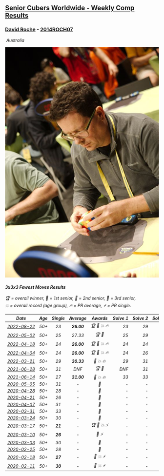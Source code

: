 <style>table {white-space: nowrap;}</style>
<link rel="stylesheet" type="text/css" href="/scw-comp/css/flags.css" />

## [Senior Cubers Worldwide - Weekly Comp Results](/scw-comp/results/)
### [David Roche](README.md) - [2014ROCH07](https://www.worldcubeassociation.org/persons/2014ROCH07?event=333fm)

<i class="flag flag-AU" />&nbsp;Australia

![David Roche](1563147869.jpg)

#### 3x3x3 Fewest Moves Results

<span style="white-space: nowrap;">🏆 = overall winner</span>, <span style="white-space: nowrap;">🥇 = 1st senior</span>, <span style="white-space: nowrap;">🥈 = 2nd senior</span>, <span style="white-space: nowrap;">🥉 = 3rd senior</span>, <span style="white-space: nowrap;">💥 = overall record (age group)</span>, <span style="white-space: nowrap;">🔥 = PR average</span>, <span style="white-space: nowrap;">⚡ = PR single</span>.

| Date | Age | Single | Average | Awards | Solve 1 | Solve 2 | Solve 3 | Solution |
| :--: | :--: | :--: | :--: | :--: | --: | --: | --: | :-- |
| [2022-08-22](../../results/2022-08-22/333fm.md) | 50+ | 23 | **26.00** | 🏆 🥇 💥 🔥 | 23 | 29 | 26 | [Desktop](https://www.facebook.com/events/758758925188582/permalink/764702044594270) / [Mobile](https://m.facebook.com/events/758758925188582?view=permalink&id=764702044594270) |
| [2022-05-02](../../results/2022-05-02/333fm.md) | 50+ | 25 | 27.33 | 🏆 🥇 | 25 | 29 | 28 | [Desktop](https://www.facebook.com/events/1349663418873916/permalink/1350983452075246) / [Mobile](https://m.facebook.com/events/1349663418873916?view=permalink&id=1350983452075246) |
| [2022-04-18](../../results/2022-04-18/333fm.md) | 50+ | 24 | **26.00** | 🏆 🥇 💥 🔥 | 24 | 24 | 30 | [Desktop](https://www.facebook.com/events/481498517057319/permalink/483043806902790) / [Mobile](https://m.facebook.com/events/481498517057319?view=permalink&id=483043806902790) |
| [2022-04-04](../../results/2022-04-04/333fm.md) | 50+ | 24 | **26.00** | 🏆 🥇 💥 🔥 | 24 | 26 | 28 | [Desktop](https://www.facebook.com/events/543899430633638/permalink/545091593847755) / [Mobile](https://m.facebook.com/events/543899430633638?view=permalink&id=545091593847755) |
| [2022-03-21](../../results/2022-03-21/333fm.md) | 50+ | 29 | **30.33** | 🥇 💥 🔥 | 29 | 31 | 31 | [Desktop](https://www.facebook.com/events/384201419918111/permalink/387075212964065) / [Mobile](https://m.facebook.com/events/384201419918111?view=permalink&id=387075212964065) |
| [2021-06-28](../../results/2021-06-28/333fm.md) | 50+ | 31 | DNF | 🏆 🥇 | DNF | 31 | 31 | [Desktop](https://www.facebook.com/events/791411508404805/permalink/794155774797045) / [Mobile](https://m.facebook.com/events/791411508404805?view=permalink&id=794155774797045) |
| [2021-06-14](../../results/2021-06-14/333fm.md) | 50+ | 27 | **31.00** | 🥇 💥 🔥 | 33 | 33 | 27 | [Desktop](https://www.facebook.com/events/183961263668092/permalink/186342446763307) / [Mobile](https://m.facebook.com/events/183961263668092?view=permalink&id=186342446763307) |
| [2020-05-05](../../results/2020-05-05/333fm.md) | 50+ | 31 | - | 🥈 | - | - | - | [Desktop](https://www.facebook.com/events/271150663928664/permalink/274553566921707) / [Mobile](https://m.facebook.com/events/271150663928664?view=permalink&id=274553566921707) |
| [2020-04-28](../../results/2020-04-28/333fm.md) | 50+ | 28 | - | 🥈 | - | - | - | [Desktop](https://www.facebook.com/events/339284923718995/permalink/343729683274519) / [Mobile](https://m.facebook.com/events/339284923718995?view=permalink&id=343729683274519) |
| [2020-04-21](../../results/2020-04-21/333fm.md) | 50+ | 26 | - | 🥇 | - | - | - | [Desktop](https://www.facebook.com/events/573932290186676/permalink/577860719793833) / [Mobile](https://m.facebook.com/events/573932290186676?view=permalink&id=577860719793833) |
| [2020-04-07](../../results/2020-04-07/333fm.md) | 50+ | 31 | - | 🥈 | - | - | - | [Desktop](https://www.facebook.com/events/253518435802861/permalink/257872972034074) / [Mobile](https://m.facebook.com/events/253518435802861?view=permalink&id=257872972034074) |
| [2020-03-31](../../results/2020-03-31/333fm.md) | 50+ | 33 | - | 🥉 | - | - | - | [Desktop](https://www.facebook.com/events/511598773063510/permalink/514712556085465) / [Mobile](https://m.facebook.com/events/511598773063510?view=permalink&id=514712556085465) |
| [2020-03-24](../../results/2020-03-24/333fm.md) | 50+ | 30 | - | 🥈 | - | - | - | [Desktop](https://www.facebook.com/events/500266387310754/permalink/500672650603461) / [Mobile](https://m.facebook.com/events/500266387310754?view=permalink&id=500672650603461) |
| [2020-03-17](../../results/2020-03-17/333fm.md) | 50+ | **21** | - | 🏆 🥇 💥 ⚡ | - | - | - | [Desktop](https://www.facebook.com/events/210706923625115/permalink/211706620191812) / [Mobile](https://m.facebook.com/events/210706923625115?view=permalink&id=211706620191812) |
| [2020-03-10](../../results/2020-03-10/333fm.md) | 50+ | **26** | - | 🥉 ⚡ | - | - | - | [Desktop](https://www.facebook.com/events/640532176759268/permalink/640978746714611) / [Mobile](https://m.facebook.com/events/640532176759268?view=permalink&id=640978746714611) |
| [2020-03-03](../../results/2020-03-03/333fm.md) | 50+ | 30 | - | 🥉 | - | - | - | [Desktop](https://www.facebook.com/events/235909040903027/permalink/239537177206880) / [Mobile](https://m.facebook.com/events/235909040903027?view=permalink&id=239537177206880) |
| [2020-02-25](../../results/2020-02-25/333fm.md) | 50+ | 28 | - | 🥇 | - | - | - | [Desktop](https://www.facebook.com/events/215751886207638/permalink/217139489402211) / [Mobile](https://m.facebook.com/events/215751886207638?view=permalink&id=217139489402211) |
| [2020-02-18](../../results/2020-02-18/333fm.md) | 50+ | **27** | - | 🥈 💥 ⚡ | - | - | - | [Desktop](https://www.facebook.com/groups/1604105099735401/permalink/2146673152145257) / [Mobile](https://m.facebook.com/groups/1604105099735401?view=permalink&id=2146673152145257) |
| [2020-02-11](../../results/2020-02-11/333fm.md) | 50+ | **30** | - | 🥉 💥 ⚡ | - | - | - | [Desktop](https://www.facebook.com/groups/1604105099735401/permalink/2138923996253506) / [Mobile](https://m.facebook.com/groups/1604105099735401?view=permalink&id=2138923996253506) |


<!-- Global site tag (gtag.js) - Google Analytics -->
<script async src="https://www.googletagmanager.com/gtag/js?id=UA-86348435-3"></script>
<script>window.dataLayer = window.dataLayer || []; function gtag() {dataLayer.push(arguments);} gtag('js', new Date()); gtag('config', 'UA-86348435-3');</script>
